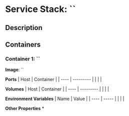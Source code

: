 Service Stack: ``
===

## Description



## Containers
### Container 1: ``
**Image**: ``

**Ports**
| Host | Container |
| ---- | --------- |
|      |           |


**Volumes**
| Host | Container |
| ---- | --------- |
|      |           |


**Environment Variables**
| Name | Value |
| ---- | ----- |
|      |       |


**Other Properties**
* 
